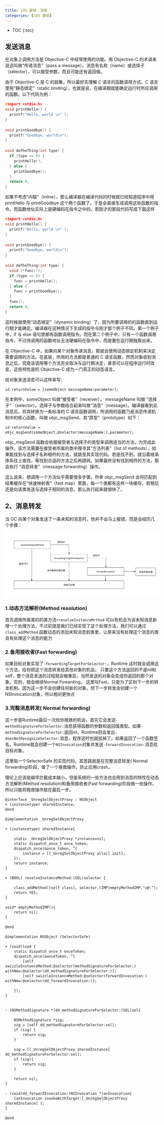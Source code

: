 ```yaml
---
title: iOS 基础：消息
categories: [iOS 基础]
---
```


- TOC
{:toc}

## 发送消息
在对象上调用方法是 Objective-C 中经常使用的功能。用 Objective-C 的术语来说这叫做“传递消息”（pass a message）。消息有名称（name）或选择子（selector），可以接受参数，而且可能还有返回值。

由于 Objective-C 是 C 的超集，所以最好先理解 C 语言的函数调用方式。C 语言使用“静态绑定”（static binding），也就是说，在编译期就能确定运行时所应调用的函数。以下代码为例：


```c
#import <stdio.h>
void printHello() {
  printf("Hello, world \n" );
}

void printGoodbye() {
  printf("Goodbye, world\n");
}

void doTheThing(int type) {
  if (type == 0) {
    printHello();
  } else {
    printGoodbye();
  }
  return 0;
}

```

如果不考虑“内联”（inline），那么编译器在编译代码的时候就已经知道程序中用 printHello 与 printGoodbye 这个两个函数了，于是会直接生成调用这些函数的指令。而函数地址实际上是硬编码在指令之中的。若刚才的那段代码写成下面这样

```c
#import <stdio.h>
void printHello() {
  printf("Hello, world \n" );
}

void printGoodbye() {
  printf("Goodbye, world\n");
}

void doTheThing(int type) {
  void (*func)();
  if (type == 0) {
    func = printHello();
  } else {
    func = printGoodbye();
  }
  func();
  return 0;
}

```

这时候就使用“动态绑定”（dynamic binding）了，因为所要调用的的函数直到运行期才能确定。编译器在这种情况下生成的指令与刚才那个例子不同，第一个例子中，if 与 else 语句里都有函数调用指令。而在第二个例子中，只有一个函数调用指令，不过待调用的函数地址无法硬编码在指令中，而是要在运行期独取出来。

在 Objective-C 中，如果向某个对象传递消息，那就会使用动态绑定机制来决定需要调用的方法。在底层，所用的方法都是普通的 C 语言函数，然而对象收到消息之后，究竟该调用哪个方法完全取决与运行期决定，甚至可以在程序运行时改变，这些特性是的 Objective-C 成为一门真正的动态语言。

给对象发送消息可以这样来写:

```
id returnValue = [someObject messageName:parameter];

```

在本例中，someObject 叫做“接受者”（receiver）， messageName 叫做 “选择子” （selector）。选择子与参数结合起来叫做“消息”（message）。编译器看到此消息后，将其转换为一条标准的 C 语言函数调用，所调用的函数乃是消息传递机制中的核心函数，叫做 objc_msgSend，其“原型”（prototype）如下：

```
id returnValue = objc_msgSend(someObject,@selector(messageName:),parameter);
```


objc_msgSend 函数会依据接受者与选择子的类型来调用适当的方法。为完成此操作，该方法需要在接受者所属的类中搜寻其“方法列表”（list of methods），如果能找到与选择子名称相符的方法，就跳至其实现代码。若是找不到，就沿着继承体系往上查找，等找到合适的方法之后再跳转。如果最终没有找到相符的方法，那会执行 “消息转发”（message forwarding）操作。

这么说来，想调用一个方法似乎需要很多步骤。所幸 objc_msgSend 会将匹配到结果缓存在“快速映射表”（fast map）里面，每一个类都有这样一块缓存，若稍后还是向该类发送与选择子相同的消息，那么执行起来就很快了。


## 2、消息转发
当 OC 向某个对象发送了一条未知的消息时，他并不会马上报错，而是会经历几个步骤：

![](https://raw.githubusercontent.com/DullDevil/pics/master/base/method-forwarding.png)

### 1.动态方法解析(Method resolution)
首先调用所属类的的类方法`+resolveInstanceMrthod` 可以有机会为该未知消息新增一个处理方法，不过前提是我们已经实现了这个处理方法，我们可以通过 `class_addMethod` 函数动态的添加未知消息到类里，让原来没有处理这个消息的类具有处理这个消息的能力

### 2.备用接收者(Fast forwarding)
如果目标对象实现了`-forwardingTargetForSelector:`，Runtime 这时就会调用这个方法，给你把这个消息转发给其他对象的机会。 只要这个方法返回的不是nil和self，整个消息发送的过程就会被重启，当然发送的对象会变成你返回的那个对象。否则，就会继续Normal Fowarding。 这里叫Fast，只是为了区别下一步的转发机制。因为这一步不会创建任何新的对象，但下一步转发会创建一个NSInvocation对象，所以相对更快点

### 3.完整消息转发( Normal forwarding)
这一步是Runtime最后一次给你挽救的机会。首先它会发送`-methodSignatureForSelector:`消息获得函数的参数和返回值类型。如果`-methodSignatureForSelector:`返回nil，Runtime则会发出`-doesNotRecognizeSelector:`消息，程序这时也就挂掉了。如果返回了一个函数签名，Runtime就会创建一个`NSInvocation`对象并发送`-forwardInvocation:`消息给目标对象。


这里贴一个SelectorSafe 的实现代码，其思路就是在完整消息转发( Normal forwarding)阶段，做了一个挽救操作，防止应用crash。

理论上应该是越早拦截成本越小，但是系统的一些方法也会用到消息的特性在动态方法解析(Method resolution)和备用接收者(Fast forwarding)阶段做一些操作，所以只能将挽救操作放在最后一步。

```objective_c
@interface _UnregSelObjectProxy : NSObject
+ (instancetype) sharedInstance;
@end

@implementation _UnregSelObjectProxy

+ (instancetype) sharedInstance{

    static _UnregSelObjectProxy *instance=nil;
    static dispatch_once_t once_token;
    dispatch_once(&once_token, ^{
        instance = [[_UnregSelObjectProxy alloc] init];
    });
    return instance;
}

+ (BOOL) resolveInstanceMethod:(SEL)selector {

    class_addMethod([self class], selector,(IMP)emptyMethodIMP,"v@:");
    return YES;
}

void* emptyMethodIMP(){
    return nil;
}

@end

@implementation NSObject (SelectorSafe)

+ (void)load {
    static dispatch_once_t onceToken;
    dispatch_once(&onceToken, ^{
        [self swizzleInstanceMethod:@selector(methodSignatureForSelector:) withNew:@selector(dd_methodSignatureForSelector:)];
        [self swizzleInstanceMethod:@selector(forwardInvocation:) withNew:@selector(dd_forwardInvocation:)];

    });
}


- (NSMethodSignature *)dd_methodSignatureForSelector:(SEL)sel{

    NSMethodSignature *sig;
    sig = [self dd_methodSignatureForSelector:sel];
    if (sig) {
        return sig;
    }

    sig = [[_UnregSelObjectProxy sharedInstance] dd_methodSignatureForSelector:sel];
    if (sig){
        return sig;
    }

    return nil;
}

- (void)dd_forwardInvocation:(NSInvocation *)anInvocation{
    [anInvocation invokeWithTarget:[_UnregSelObjectProxy sharedInstance] ];
}

@end
```
